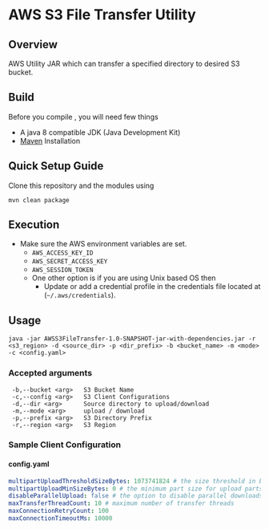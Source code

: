 # AWS S3 File Transfer Utility

## Overview

AWS Utility JAR which can transfer a specified directory to desired S3 bucket.

## Build
Before you compile , you will need few things
- A java 8 compatible JDK (Java Development Kit)
- [Maven](https://maven.apache.org/install.html) Installation

## Quick Setup Guide
Clone this repository and the modules using
```
mvn clean package
```

## Execution

* Make sure the AWS environment variables are set.
    * `AWS_ACCESS_KEY_ID`
    * `AWS_SECRET_ACCESS_KEY`
    * `AWS_SESSION_TOKEN`
    * One other option is if you are using Unix based OS then
        * Update or add a credential profile in the credentials file located at (`~/.aws/credentials`).

## Usage
```
java -jar AWSS3FileTransfer-1.0-SNAPSHOT-jar-with-dependencies.jar -r <s3_region> -d <source_dir> -p <dir_prefix> -b <bucket_name> -m <mode> -c <config.yaml> 
```

### Accepted arguments

```
 -b,--bucket <arg>   S3 Bucket Name
 -c,--config <arg>   S3 Client Configurations
 -d,--dir <arg>      Source directory to upload/download
 -m,--mode <arg>     upload / download
 -p,--prefix <arg>   S3 Directory Prefix
 -r,--region <arg>   S3 Region

```

### Sample Client Configuration
#### config.yaml
```yaml
multipartUploadThresholdSizeBytes: 1073741824 # the size threshold in bytes for when to use multipart uploads
multipartUploadMinSizeBytes: 0 # the minimum part size for upload parts
disableParallelUpload: false # the option to disable parallel downloads
maxTransferThreadCount: 10 # maximum number of transfer threads
maxConnectionRetryCount: 100
maxConnectionTimeoutMs: 10000
```



